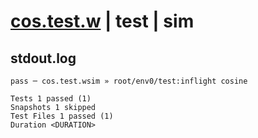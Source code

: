 # [cos.test.w](../../../../../../examples/tests/sdk_tests/math/cos.test.w) | test | sim

## stdout.log
```log
pass ─ cos.test.wsim » root/env0/test:inflight cosine

Tests 1 passed (1)
Snapshots 1 skipped
Test Files 1 passed (1)
Duration <DURATION>
```

